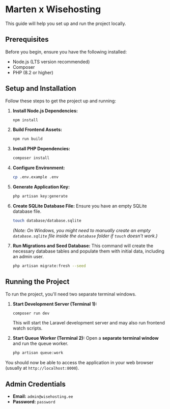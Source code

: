# Marten x Wisehosting

This guide will help you set up and run the project locally.

## Prerequisites

Before you begin, ensure you have the following installed:

- Node.js (LTS version recommended)
- Composer
- PHP (8.2 or higher)

## Setup and Installation

Follow these steps to get the project up and running:

1.  **Install Node.js Dependencies:**

    ```bash
    npm install
    ```

2.  **Build Frontend Assets:**

    ```bash
    npm run build
    ```

3.  **Install PHP Dependencies:**

    ```bash
    composer install
    ```

4.  **Configure Environment:**

    ```bash
    cp .env.example .env
    ```

5.  **Generate Application Key:**

    ```bash
    php artisan key:generate
    ```

6.  **Create SQLite Database File:**
    Ensure you have an empty SQLite database file.

    ```bash
    touch database/database.sqlite
    ```

    _(Note: On Windows, you might need to manually create an empty `database.sqlite` file inside the `database` folder if `touch` doesn't work.)_

7.  **Run Migrations and Seed Database:**
    This command will create the necessary database tables and populate them with initial data, including an admin user.
    ```bash
    php artisan migrate:fresh --seed
    ```

## Running the Project

To run the project, you'll need two separate terminal windows.

1.  **Start Development Server (Terminal 1):**

    ```bash
    composer run dev
    ```

    This will start the Laravel development server and may also run frontend watch scripts.

2.  **Start Queue Worker (Terminal 2):**
    Open a **separate terminal window** and run the queue worker.
    ```bash
    php artisan queue:work
    ```

You should now be able to access the application in your web browser (usually at `http://localhost:8000`).

## Admin Credentials

- **Email:** `admin@wisehosting.ee`
- **Password:** `password`

